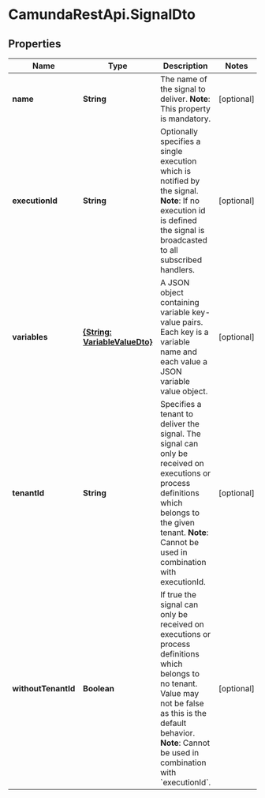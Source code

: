 # CamundaRestApi.SignalDto

## Properties
Name | Type | Description | Notes
------------ | ------------- | ------------- | -------------
**name** | **String** | The name of the signal to deliver.  **Note**: This property is mandatory. | [optional] 
**executionId** | **String** | Optionally specifies a single execution which is notified by the signal.  **Note**: If no execution id is defined the signal is broadcasted to all subscribed handlers.  | [optional] 
**variables** | [**{String: VariableValueDto}**](VariableValueDto.md) | A JSON object containing variable key-value pairs. Each key is a variable name and each value a JSON variable value object. | [optional] 
**tenantId** | **String** | Specifies a tenant to deliver the signal. The signal can only be received on executions or process definitions which belongs to the given tenant.  **Note**: Cannot be used in combination with executionId. | [optional] 
**withoutTenantId** | **Boolean** | If true the signal can only be received on executions or process definitions which belongs to no tenant. Value may not be false as this is the default behavior.  **Note**: Cannot be used in combination with &#x60;executionId&#x60;. | [optional] 
